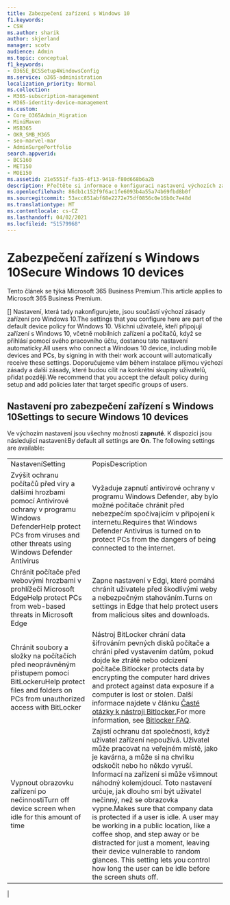 ```yaml
---
title: Zabezpečení zařízení s Windows 10
f1.keywords:
- CSH
ms.author: sharik
author: skjerland
manager: scotv
audience: Admin
ms.topic: conceptual
f1_keywords:
- O365E_BCSSetup4WindowsConfig
ms.service: o365-administration
localization_priority: Normal
ms.collection:
- M365-subscription-management
- M365-identity-device-management
ms.custom:
- Core_O365Admin_Migration
- MiniMaven
- MSB365
- OKR_SMB_M365
- seo-marvel-mar
- AdminSurgePortfolio
search.appverid:
- BCS160
- MET150
- MOE150
ms.assetid: 21e5551f-fa35-4f13-9418-f80d668b6a2b
description: Přečtěte si informace o konfiguraci nastavení výchozích zásad zařízení, které bude každé zařízení s Windows 10 dostávat po přihlášení ke svému pracovnímu nebo školnímu účtu.
ms.openlocfilehash: 86db1c152f9f6ac1fe6093b4a55a74b69fbd8b0f
ms.sourcegitcommit: 53acc851abf68e2272e75df0856c0e16b0c7e48d
ms.translationtype: MT
ms.contentlocale: cs-CZ
ms.lasthandoff: 04/02/2021
ms.locfileid: "51579968"
---
```

# <a name="secure-windows-10-devices"></a><span data-ttu-id="f3934-103">Zabezpečení zařízení s Windows 10</span><span class="sxs-lookup"><span data-stu-id="f3934-103">Secure Windows 10 devices</span></span>

<span data-ttu-id="f3934-104">Tento článek se týká Microsoft 365 Business Premium.</span><span class="sxs-lookup"><span data-stu-id="f3934-104">This article applies to Microsoft 365 Business Premium.</span></span>

<span data-ttu-id="f3934-105">[] Nastavení, která tady nakonfigurujete, jsou součástí výchozí zásady zařízení pro Windows 10.</span><span class="sxs-lookup"><span data-stu-id="f3934-105">The settings that you configure here are part of the default device policy for Windows 10.</span></span> <span data-ttu-id="f3934-106">Všichni uživatelé, kteří připojují zařízení s Windows 10, včetně mobilních zařízení a počítačů, když se přihlásí pomocí svého pracovního účtu, dostanou tato nastavení automaticky.</span><span class="sxs-lookup"><span data-stu-id="f3934-106">All users who connect a Windows 10 device, including mobile devices and PCs, by signing in with their work account will automatically receive these settings.</span></span> <span data-ttu-id="f3934-107">Doporučujeme vám během instalace přijmou výchozí zásady a další zásady, které budou cílit na konkrétní skupiny uživatelů, přidat později.</span><span class="sxs-lookup"><span data-stu-id="f3934-107">We recommend that you accept the default policy during setup and add policies later that target specific groups of users.</span></span>
  
## <a name="settings-to-secure-windows-10-devices"></a><span data-ttu-id="f3934-108">Nastavení pro zabezpečení zařízení s Windows 10</span><span class="sxs-lookup"><span data-stu-id="f3934-108">Settings to secure Windows 10 devices</span></span>

<span data-ttu-id="f3934-p102">Ve výchozím nastavení jsou všechny možnosti **zapnuté**. K dispozici jsou následující nastavení:</span><span class="sxs-lookup"><span data-stu-id="f3934-p102">By default all settings are **On**. The following settings are available:</span></span>
  
|||
|:-----|:-----|
|<span data-ttu-id="f3934-111">Nastavení</span><span class="sxs-lookup"><span data-stu-id="f3934-111">Setting</span></span>  <br/> |<span data-ttu-id="f3934-112">Popis</span><span class="sxs-lookup"><span data-stu-id="f3934-112">Description</span></span>  <br/> |
|<span data-ttu-id="f3934-113">Zvýšit ochranu počítačů před viry a dalšími hrozbami pomocí Antivirové ochrany v programu Windows Defender</span><span class="sxs-lookup"><span data-stu-id="f3934-113">Help protect PCs from viruses and other threats using Windows Defender Antivirus</span></span>  <br/> |<span data-ttu-id="f3934-114">Vyžaduje zapnutí antivirové ochrany v programu Windows Defender, aby bylo možné počítače chránit před nebezpečím spočívajícím v připojení k internetu.</span><span class="sxs-lookup"><span data-stu-id="f3934-114">Requires that Windows Defender Antivirus is turned on to protect PCs from the dangers of being connected to the internet.</span></span>  <br/> |
|<span data-ttu-id="f3934-115">Chránit počítače před webovými hrozbami v prohlížeči Microsoft Edge</span><span class="sxs-lookup"><span data-stu-id="f3934-115">Help protect PCs from web-based threats in Microsoft Edge</span></span>  <br/> |<span data-ttu-id="f3934-116">Zapne nastavení v Edgi, které pomáhá chránit uživatele před škodlivými weby a nebezpečným stahováním.</span><span class="sxs-lookup"><span data-stu-id="f3934-116">Turns on settings in Edge that help protect users from malicious sites and downloads.</span></span>  <br/> |
|<span data-ttu-id="f3934-117">Chránit soubory a složky na počítačích před neoprávněným přístupem pomocí BitLockeru</span><span class="sxs-lookup"><span data-stu-id="f3934-117">Help protect files and folders on PCs from unauthorized access with BitLocker</span></span>  <br/> |<span data-ttu-id="f3934-118">Nástroj BitLocker chrání data šifrováním pevných disků počítače a chrání před vystavením datům, pokud dojde ke ztrátě nebo odcizení počítače.</span><span class="sxs-lookup"><span data-stu-id="f3934-118">Bitlocker protects data by encrypting the computer hard drives and protect against data exposure if a computer is lost or stolen.</span></span> <span data-ttu-id="f3934-119">Další informace najdete v článku [Časté otázky k nástroji Bitlocker.](/windows/security/information-protection/bitlocker/bitlocker-frequently-asked-questions)</span><span class="sxs-lookup"><span data-stu-id="f3934-119">For more information, see [Bitlocker FAQ](/windows/security/information-protection/bitlocker/bitlocker-frequently-asked-questions).</span></span>  <br/> |
|<span data-ttu-id="f3934-120">Vypnout obrazovku zařízení po nečinnosti</span><span class="sxs-lookup"><span data-stu-id="f3934-120">Turn off device screen when idle for this amount of time</span></span>  <br/> |<span data-ttu-id="f3934-p104">Zajistí ochranu dat společnosti, když uživatel zařízení nepoužívá. Uživatel může pracovat na veřejném místě, jako je kavárna, a může si na chvilku odskočit nebo ho někdo vyruší. Informací na zařízení si může všimnout náhodný kolemjdoucí. Toto nastavení určuje, jak dlouho smí být uživatel nečinný, než se obrazovka vypne.</span><span class="sxs-lookup"><span data-stu-id="f3934-p104">Makes sure that company data is protected if a user is idle. A user may be working in a public location, like a coffee shop, and step away or be distracted for just a moment, leaving their device vulnerable to random glances. This setting lets you control how long the user can be idle before the screen shuts off.</span></span>  <br/> |
|